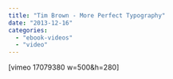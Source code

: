 ```yaml
---
title: "Tim Brown - More Perfect Typography"
date: "2013-12-16"
categories: 
  - "ebook-videos"
  - "video"
---
```


\[vimeo 17079380 w=500&h=280\]
